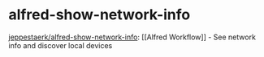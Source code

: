 # alfred-show-network-info

[jeppestaerk/alfred-show-network-info](https://github.com/jeppestaerk/alfred-show-network-info): [[Alfred Workflow]] - See network info and discover local devices








